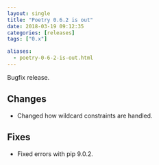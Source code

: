 ```yaml
---
layout: single
title: "Poetry 0.6.2 is out"
date: 2018-03-19 09:12:35
categories: [releases]
tags: ["0.x"]

aliases:
  - poetry-0-6-2-is-out.html
---
```


Bugfix release.

## Changes

- Changed how wildcard constraints are handled.

## Fixes

- Fixed errors with pip 9.0.2.
